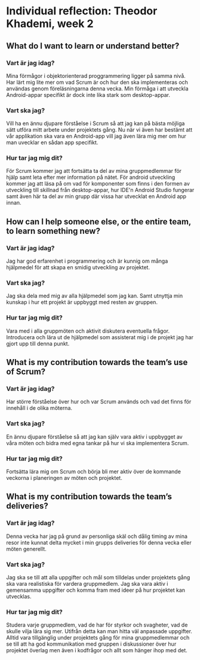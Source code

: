 # Individual reflection: Theodor Khademi, week 2

## What do I want to learn or understand better?

### Vart är jag idag?  
Mina förmågor i objektorienterad proggrammering ligger på samma nivå. Har lärt mig lite mer om vad Scrum är och hur den ska implementeras och användas 
genom föreläsningarna denna vecka. Min förmåga i att utveckla Android-appar specifikt är dock inte lika stark som desktop-appar.

### Vart ska jag?  
Vill ha en ännu djupare förståelse i Scrum så att jag kan på bästa möjliga sätt utföra mitt arbete under projektets gång. 
Nu när vi även har bestämt att vår applikation ska vara en Android-app vill jag även lära mig mer om hur man uvecklar en sådan app specifikt.


### Hur tar jag mig dit? 
För Scrum kommer jag att fortsätta ta del av mina gruppmedlemmar för hjälp samt leta efter mer information på nätet. 
För android utveckling kommer jag att läsa på om vad för komponenter som finns i den formen av utveckling till skillnad från desktop-appar, 
hur IDE'n Android Studio fungerar samt även här ta del av min grupp där vissa har utvecklat en Android app innan.

## How can I help someone else, or the entire team, to learn something new?

### Vart är jag idag?  
Jag har god erfarenhet i programmering och är kunnig om många hjälpmedel för att skapa en smidig utveckling av projektet.

### Vart ska jag?  
Jag ska dela med mig av alla hjälpmedel som jag kan. Samt utnyttja min kunskap i hur ett projekt är uppbyggt med resten av gruppen.

### Hur tar jag mig dit?  
Vara med i alla gruppmöten och aktivit diskutera eventuella frågor. Introducera och lära ut de hjälpmedel som assisterat mig i de projekt jag har gjort upp till denna punkt.

## What is my contribution towards the team’s use of Scrum?

### Vart är jag idag?  
Har större förståelse över hur och var Scrum används och vad det finns för innehåll i de olika möterna. 

### Vart ska jag?  
En ännu djupare förståelse så att jag kan själv vara aktiv i uppbygget av våra möten och bidra med egna tankar på hur vi ska implementera
Scrum.

### Hur tar jag mig dit?  
Fortsätta lära mig om Scrum och börja bli mer aktiv över de kommande veckorna i planeringen av möten och projektet.

## What is my contribution towards the team’s deliveries?

### Vart är jag idag?  
Denna vecka har jag på grund av personliga skäl och dålig timing av mina resor inte kunnat delta mycket i min grupps deliveries för denna vecka
eller möten generellt. 

### Vart ska jag?  
Jag ska se till att alla uppgifter och mål som tilldelas under projektets gång ska vara realistiska för vardera gruppmedlem. 
Jag ska vara aktiv i gemensamma uppgifter och komma fram med ideer på hur projektet kan utvecklas.

### Hur tar jag mig dit?  
Studera varje gruppmedlem, vad de har för styrkor och svagheter, vad de skulle vilja lära sig mer. Utifrån detta kan man hitta väl anpassade uppgifter. 
Alltid vara tillgänglig under projektets gång för mina gruppmedlemmar och se till att ha god kommunikation med gruppen i diskussioner över hur projektet 
överlag men även i kodfrågor och allt som hänger ihop med det. 
